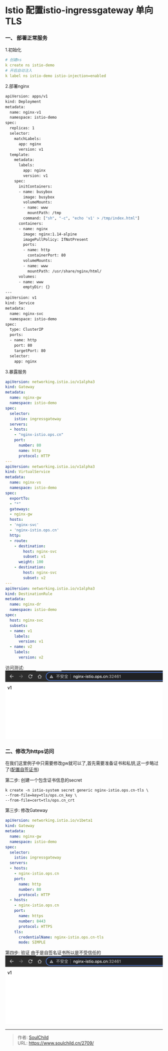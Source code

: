 # Istio 配置istio-ingressgateway 单向TLS

<!--more-->
### 一、 部署正常服务
1.初始化
```yaml
# 创建ns
k create ns istio-demo
# 开启自动注入
k label ns istio-demo istio-injection=enabled
```
2.部署nginx
```bash
apiVersion: apps/v1
kind: Deployment
metadata:
  name: nginx-v1
  namespace: istio-demo
spec:
  replicas: 1
  selector:
    matchLabels:
      app: nginx
      version: v1
  template:
    metadata:
      labels:
        app: nginx
        version: v1
    spec:
      initContainers:
      - name: busybox
        image: busybox
        volumeMounts:
        - name: www
          mountPath: /tmp
        command: ["sh", "-c", "echo 'v1' > /tmp/index.html"]
      containers:
      - name: nginx
        image: nginx:1.14-alpine
        imagePullPolicy: IfNotPresent
        ports:
        - name: http
          containerPort: 80
        volumeMounts:
        - name: www
          mountPath: /usr/share/nginx/html/
      volumes:
      - name: www
        emptyDir: {}
---
apiVersion: v1
kind: Service
metadata:
  name: nginx-svc
  namespace: istio-demo
spec:
  type: ClusterIP
  ports:
  - name: http
    port: 80
    targetPort: 80
  selector:
    app: nginx
```

3.暴露服务
```yaml
apiVersion: networking.istio.io/v1alpha3
kind: Gateway
metadata:
  name: nginx-gw
  namespace: istio-demo
spec:
  selector:
    istio: ingressgateway 
  servers:
  - hosts:
    - "nginx-istio.ops.cn"
    port:
      number: 80
      name: http
      protocol: HTTP
---
apiVersion: networking.istio.io/v1alpha3
kind: VirtualService
metadata:
  name: nginx-vs
  namespace: istio-demo
spec:
  exportTo:
  - "*"
  gateways:
  - nginx-gw
  hosts:
  - 'nginx-svc'
  - 'nginx-istio.ops.cn'
  http:
  - route:
    - destination:
        host: nginx-svc
        subset: v1
      weight: 100
    - destination:
        host: nginx-svc
        subset: v2
---
apiVersion: networking.istio.io/v1alpha3
kind: DestinationRule
metadata:
  name: nginx-dr
  namespace: istio-demo
spec:
  host: nginx-svc
  subsets:
  - name: v1
    labels:
      version: v1
  - name: v2
    labels:
      version: v2
```

访问测试:
![77024-rhlfdm1gsi.png](images/2959396062.png)


### 二、修改为https访问
在我们这里例子中只需要修改gw就可以了,首先需要准备证书和私钥,这一步略过了([配置自签证书](https://soulchild.cn/2391.html))

第二步: 创建一个包含证书信息的secret
```
k create -n istio-system secret generic nginx-istio.ops.cn-tls \
--from-file=key=tls/ops.cn_key \
--from-file=cert=tls/ops.cn_crt
```

第三步: 修改Gateway
```yaml
apiVersion: networking.istio.io/v1beta1
kind: Gateway
metadata:
  name: nginx-gw
  namespace: istio-demo
spec:
  selector:
    istio: ingressgateway
  servers:
  - hosts:
    - nginx-istio.ops.cn
    port:
      name: http
      number: 80
      protocol: HTTP
  - hosts:
    - nginx-istio.ops.cn
    port:
      name: https
      number: 8443
      protocol: HTTPS
    tls:
      credentialName: nginx-istio.ops.cn-tls
      mode: SIMPLE
```

第四步: 验证
由于是自签名证书所以是不受信任的
![02399-p8i08e0sjzg.png](images/2959396062.png)


---

> 作者: [SoulChild](https://www.soulchild.cn)  
> URL: https://www.soulchild.cn/2709/  

